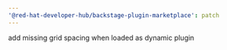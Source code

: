 ```yaml
---
'@red-hat-developer-hub/backstage-plugin-marketplace': patch
---
```


add missing grid spacing when loaded as dynamic plugin
